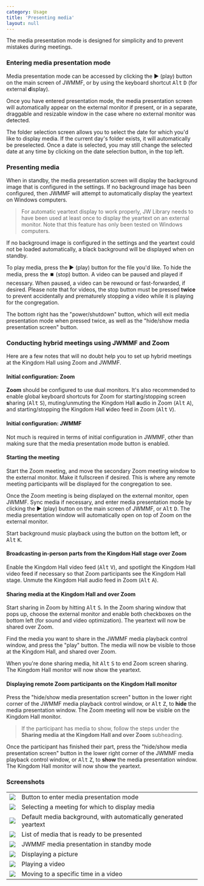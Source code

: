 ```yaml
---
category: Usage
title: 'Presenting media'
layout: null
---
```


The media presentation mode is designed for simplicity and to prevent mistakes during meetings.

### Entering media presentation mode

Media presentation mode can be accessed by clicking the ▶️ (play) button on the main screen of JWMMF, or by using the keyboard shortcut <kbd>Alt</kbd> <kbd>D</kbd> (for external **d**isplay).

Once you have entered presentation mode, the media presentation screen will automatically appear on the external monitor if present, or in a separate, draggable and resizable window in the case where no external monitor was detected.

The folder selection screen allows you to select the date for which you'd like to display media. If the current day's folder exists, it will automatically be preselected. Once a date is selected, you may still change the selected date at any time by clicking on the date selection button, in the top left.

### Presenting media

When in standby, the media presentation screen will display the background image that is configured in the settings. If no background image has been configured, then JWMMF will attempt to automatically display the yeartext on Windows computers.

<blockquote>For automatic yeartext display to work properly, JW Library needs to have been used at least once to display the yeartext on an external monitor. Note that this feature has only been tested on Windows computers.</blockquote>

If no background image is configured in the settings and the yeartext could not be loaded automatically, a black background will be displayed when on standby.

To play media, press the ▶️ (play) button for the file you'd like. To hide the media, press the ⏹️ (stop) button. A video can be paused and played if necessary. When paused, a video can be rewound or fast-forwarded, if desired. Please note that for videos, the stop button must be pressed **twice** to prevent accidentally and prematurely stopping a video while it is playing for the congregation.

The bottom right has the "power/shutdown" button, which will exit media presentation mode when pressed twice, as well as the "hide/show media presentation screen" button.

### Conducting hybrid meetings using JWMMF and Zoom

Here are a few notes that will no doubt help you to set up hybrid meetings at the Kingdom Hall using Zoom and JWMMF.

#### Initial configuration: Zoom

**Zoom** should be configured to use dual monitors. It's also recommended to enable global keyboard shortcuts for Zoom for starting/stopping screen **s**haring (<kbd>Alt</kbd> <kbd>S</kbd>), muting/unmuting the Kingdom Hall **a**udio in Zoom (<kbd>Alt</kbd> <kbd>A</kbd>), and starting/stopping the Kingdom Hall **v**ideo feed in Zoom (<kbd>Alt</kbd> <kbd>V</kbd>).

#### Initial configuration: JWMMF

Not much is required in terms of initial configuration in JWMMF, other than making sure that the media presentation mode button is enabled.

#### Starting the meeting

Start the Zoom meeting, and move the secondary Zoom meeting window to the external monitor. Make it fullscreen if desired. This is where any remote meeting participants will be displayed for the congregation to see.

Once the Zoom meeting is being displayed on the external monitor, open JWMMF. Sync media if necessary, and enter media presentation mode by clicking the ▶️ (play) button on the main screen of JWMMF, or <kbd>Alt</kbd> <kbd>D</kbd>. The media presentation window will automatically open on top of Zoom on the external monitor.

Start background music playback using the button on the bottom left, or <kbd>Alt</kbd> <kbd>K</kbd>.

#### Broadcasting in-person parts from the Kingdom Hall stage over Zoom

Enable the Kingdom Hall video feed (<kbd>Alt</kbd> <kbd>V</kbd>), and spotlight the Kingdom Hall video feed if necessary so that Zoom participants see the Kingdom Hall stage. Unmute the Kingdom Hall audio feed in Zoom (<kbd>Alt</kbd> <kbd>A</kbd>).

#### Sharing media at the Kingdom Hall and over Zoom

Start sharing in Zoom by hitting <kbd>Alt</kbd> <kbd>S</kbd>. In the Zoom sharing window that pops up, choose the external monitor and enable both checkboxes on the bottom left (for sound and video optimization). The yeartext will now be shared over Zoom.

Find the media you want to share in the JWMMF media playback control window, and press the "play" button. The media will now be visible to those at the Kingdom Hall, and shared over Zoom.

When you're done sharing media, hit <kbd>Alt</kbd> <kbd>S</kbd> to end Zoom screen sharing. The Kingdom Hall monitor will now show the yeartext.

#### Displaying remote Zoom participants on the Kingdom Hall monitor

Press the "hide/show media presentation screen" button in the lower right corner of the JWMMF media playback control window, or <kbd>Alt</kbd> <kbd>Z</kbd>, to **hide** the media presentation window. The Zoom meeting will now be visible on the Kingdom Hall monitor.

<blockquote>If the participant has media to show, follow the steps under the <strong>Sharing media at the Kingdom Hall and over Zoom</strong> subheading.</blockquote>

Once the participant has finished their part, press the "hide/show media presentation screen" button in the lower right corner of the JWMMF media playback control window, or <kbd>Alt</kbd> <kbd>Z</kbd>, to **show** the media presentation window. The Kingdom Hall monitor will now show the yeartext.

### Screenshots

<table class="showcase">
<tr>
<td><a href="https://github.com/sircharlo/jw-meeting-media-fetcher/blob/master/docs/screenshots/launch-presentation-mode.png?raw=true" target="_blank"><img src="https://github.com/sircharlo/jw-meeting-media-fetcher/blob/master/docs/screenshots/launch-presentation-mode.png?raw=true"></a></td>
<td>Button to enter media presentation mode</td>
</tr>
<tr>
<td><a href="https://github.com/sircharlo/jw-meeting-media-fetcher/blob/master/docs/screenshots/meeting-picker.png?raw=true" target="_blank"><img src="https://github.com/sircharlo/jw-meeting-media-fetcher/blob/master/docs/screenshots/meeting-picker.png?raw=true"></a></td>
<td>Selecting a meeting for which to display media</td>
</tr>
<tr>
<td><a href="https://github.com/sircharlo/jw-meeting-media-fetcher/blob/master/docs/screenshots/default-background.png?raw=true" target="_blank"><img src="https://github.com/sircharlo/jw-meeting-media-fetcher/blob/master/docs/screenshots/default-background.png?raw=true"></a></td>
<td>Default media background, with automatically generated yeartext</td>
</tr>
<tr>
<td><a href="https://github.com/sircharlo/jw-meeting-media-fetcher/blob/master/docs/screenshots/media-list.png?raw=true" target="_blank"><img src="https://github.com/sircharlo/jw-meeting-media-fetcher/blob/master/docs/screenshots/media-list.png?raw=true"></a></td>
<td>List of media that is ready to be presented</td>
</tr>
<tr>
<td><a href="https://github.com/sircharlo/jw-meeting-media-fetcher/blob/master/docs/screenshots/standby-mode.png?raw=true" target="_blank"><img src="https://github.com/sircharlo/jw-meeting-media-fetcher/blob/master/docs/screenshots/standby-mode.png?raw=true"></a></td>
<td>JWMMF media presentation in standby mode</td>
</tr>
<tr>
<td><a href="https://github.com/sircharlo/jw-meeting-media-fetcher/blob/master/docs/screenshots/play-picture.png?raw=true" target="_blank"><img src="https://github.com/sircharlo/jw-meeting-media-fetcher/blob/master/docs/screenshots/play-picture.png?raw=true"></a></td>
<td>Displaying a picture</td>
</tr>
<tr>
<td><a href="https://github.com/sircharlo/jw-meeting-media-fetcher/blob/master/docs/screenshots/video-playing.png?raw=true" target="_blank"><img src="https://github.com/sircharlo/jw-meeting-media-fetcher/blob/master/docs/screenshots/video-playing.png?raw=true"></a></td>
<td>Playing a video</td>
</tr>
<tr>
<td><a href="https://github.com/sircharlo/jw-meeting-media-fetcher/blob/master/docs/screenshots/video-scrub.png?raw=true" target="_blank"><img src="https://github.com/sircharlo/jw-meeting-media-fetcher/blob/master/docs/screenshots/video-scrub.png?raw=true"></a></td>
<td>Moving to a specific time in a video</td>
</tr>
</table>
